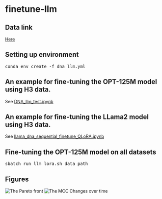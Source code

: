 # finetune-llm

##  Data link 

[Here](https://drive.google.com/drive/folders/12FAujYJIT-XR9PCKECvHmLEeTykLkmo9?usp=share_link)

## Setting up environment 
<pre>
conda env create -f dna_llm.yml
</pre>

## An example for fine-tuning the OPT-125M model using H3 data.
See [DNA_llm_test.ipynb](https://github.com/zhanglab-aim/finetune-llm/blob/main/DNA_llm_test.ipynb)

## An example for fine-tuning the LLama2 model using H3 data.
See [llama_dna_sequential_finetune_QLoRA.ipynb](https://github.com/zhanglab-aim/finetune-llm/blob/main/llama_dna_sequential_finetune_QLoRA.ipynb)

## Fine-tuning the OPT-125M model on all datasets
<pre>
sbatch run_llm_lora.sh data_path
</pre>

## Figures
![The Pareto front](https://github.com/zhanglab-aim/finetune-llm/edit/main/Figures_llm/pareto_front.png)
![The MCC Changes over time](https://github.com/zhanglab-aim/finetune-llm/edit/main/Figures_llm/test_performance.png)

